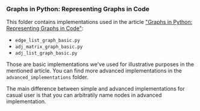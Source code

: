 ### Graphs in Python: Representing Graphs in Code

This folder contains implementations used in the article ["Graphs in Python: Representing Graphs in Code"](https://stackabuse.com/graphs-in-python-representing-graphs-in-code/):
- `edge_list_graph_basic.py`
- `adj_matrix_graph_basic.py`
- `adj_list_graph_basic.py`

Those are basic implementations we've used for illustrative purposes in the mentioned article. You can find more advanced implementations in the `advanced_implementations` folder. 

The main difference between simple and advanced implementations for casual user is that you can arbitratily name nodes in advanced implementation.